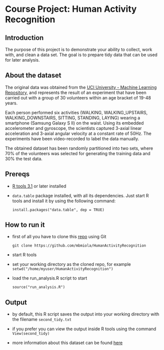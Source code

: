 Course Project: Human Activity Recognition
==========================================

Introduction
------------
The purpose of this project is to demonstrate your ability to collect, work with, and clean a data set. The goal is to prepare tidy data that can be used for later analysis. 


About the dataset
-----------------
The original data was obtained from the [UCI University - Machine Learning Repository](http://archive.ics.uci.edu/ml/datasets/Human+Activity+Recognition+Using+Smartphones), and represents the result of an experiment that have been carried out with a group of 30 volunteers within an age bracket of 19-48 years.

Each person performed six activities (WALKING, WALKING_UPSTAIRS, WALKING_DOWNSTAIRS, SITTING, STANDING, LAYING) wearing a smartphone (Samsung Galaxy S II) on the waist. Using its embedded accelerometer and gyroscope, the scientists captured 3-axial linear acceleration and 3-axial angular velocity at a constant rate of 50Hz. The experiments have been video-recorded to label the data manually.

The obtained dataset has been randomly partitioned into two sets, where 70% of the volunteers was selected for generating the training data and 30% the test data.


Prereqs
-------
  - [R tools 3.1](http://www.r-project.org/) or later installed
  - ```data.table``` package installed, with all its dependencies. Just start R tools and install it by using the following command:

  	```install.packages("data.table", dep = TRUE)```


How to run it
-------------
 - first of all you have to clone this [repo](https://github.com/mbmiola/HumanActivityRecognition) using Git

 	```git clone https://github.com/mbmiola/HumanActivityRecognition```

 - start R tools

 - set your working directory as the cloned repo, for example ```setwd("/home/myuser/HumanActivityRecognition")```

 - load the run_analysis.R script to start

	```source("run_analysis.R")```


Output
------
 - by default, this R script saves the output into your working directory with the filename ```second_tidy.txt```

 - if you prefer you can view the output inside R tools using the command ```View(second_tidy)```

- more information about this dataset can be found [here](https://github.com/mbmiola/HumanActivityRecognition/blob/master/CodeBook.md)
